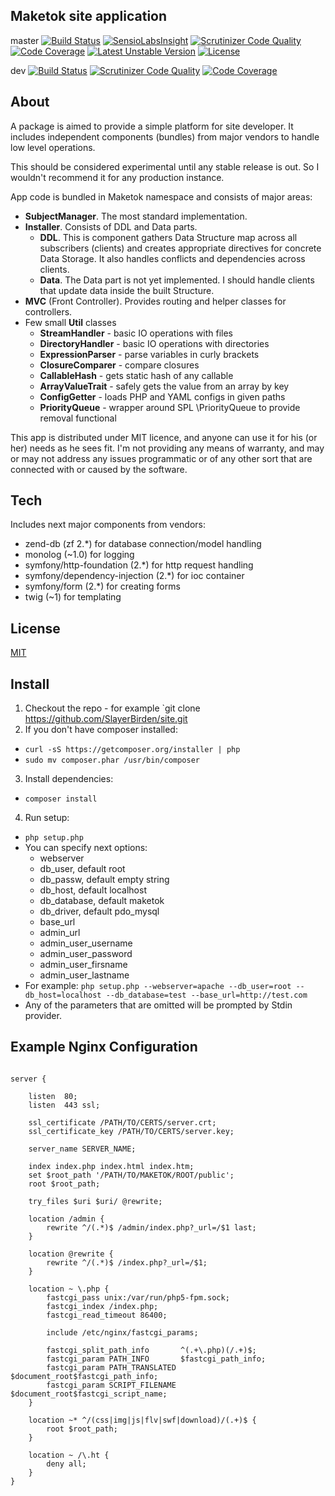 Maketok site application
------------------------

master
[![Build Status](https://travis-ci.org/SlayerBirden/site.svg?branch=master)](https://travis-ci.org/SlayerBirden/site)
[![SensioLabsInsight](https://insight.sensiolabs.com/projects/4edbf1c9-a4ff-4e8f-868f-05a22af434d8/mini.png)](https://insight.sensiolabs.com/projects/4edbf1c9-a4ff-4e8f-868f-05a22af434d8)
[![Scrutinizer Code Quality](https://scrutinizer-ci.com/g/SlayerBirden/site/badges/quality-score.png?b=master)](https://scrutinizer-ci.com/g/SlayerBirden/site/?branch=master)
[![Code Coverage](https://scrutinizer-ci.com/g/SlayerBirden/site/badges/coverage.png?b=master)](https://scrutinizer-ci.com/g/SlayerBirden/site/?branch=master)
[![Latest Unstable Version](https://poser.pugx.org/maketok/site/v/unstable.svg)](https://packagist.org/packages/maketok/site)
[![License](https://poser.pugx.org/maketok/site/license.svg)](https://packagist.org/packages/maketok/site)

dev
[![Build Status](https://travis-ci.org/SlayerBirden/site.svg?branch=dev)](https://travis-ci.org/SlayerBirden/site)
[![Scrutinizer Code Quality](https://scrutinizer-ci.com/g/SlayerBirden/site/badges/quality-score.png?b=dev)](https://scrutinizer-ci.com/g/SlayerBirden/site/?branch=dev)
[![Code Coverage](https://scrutinizer-ci.com/g/SlayerBirden/site/badges/coverage.png?b=dev)](https://scrutinizer-ci.com/g/SlayerBirden/site/?branch=dev)

About
-----

A package is aimed to provide a simple platform for site developer.
It includes independent components (bundles) from major vendors to handle low level operations.

This should be considered experimental until any stable release is out. So I wouldn't recommend it for any production instance.

App code is bundled in Maketok namespace and consists of major areas:
- **SubjectManager**. The most standard implementation.
- **Installer**. Consists of DDL and Data parts.
    - **DDL**. This is component gathers Data Structure map across all subscribers (clients) and creates appropriate directives for concrete Data Storage. It also handles conflicts and dependencies across clients.
    - **Data**. The Data part is not yet implemented. I should handle clients that update data inside the built Structure.
- **MVC** (Front Controller). Provides routing and helper classes for controllers.
- Few small **Util** classes
    - **StreamHandler** - basic IO operations with files
    - **DirectoryHandler** - basic IO operations with directories
    - **ExpressionParser** - parse variables in curly brackets
    - **ClosureComparer** - compare closures
    - **CallableHash** - gets static hash of any callable
    - **ArrayValueTrait** - safely gets the value from an array by key
    - **ConfigGetter** - loads PHP and YAML configs in given paths
    - **PriorityQueue** - wrapper around SPL \PriorityQueue to provide removal functional

This app is distributed under MIT licence, and anyone can use it for his (or her) needs as he sees fit. I'm not providing any means of warranty, and may or may not address any issues programmatic or of any other sort that are connected with or caused by the software.

Tech
----

Includes next major components from vendors:
- zend-db (zf 2.*) for database connection/model handling
- monolog (~1.0) for logging
- symfony/http-foundation (2.*) for http request handling
- symfony/dependency-injection (2.*) for ioc container
- symfony/form (2.*) for creating forms
- twig (~1) for templating


License
-------

[MIT](http://opensource.org/licenses/MIT)


Install
-------

1. Checkout the repo - for example `git clone https://github.com/SlayerBirden/site.git
2. If you don't have composer installed:
  * `curl -sS https://getcomposer.org/installer | php`
  * `sudo mv composer.phar /usr/bin/composer`
3. Install dependencies:
  * `composer install`
4. Run setup:
  * `php setup.php`
  * You can specify next options:
      * webserver
      * db_user, default root
      * db_passw, default empty string
      * db_host, default localhost
      * db_database, default maketok
      * db_driver, default pdo_mysql
      * base_url
      * admin_url
      * admin_user_username
      * admin_user_password
      * admin_user_firsname
      * admin_user_lastname
  * For example: `php setup.php --webserver=apache --db_user=root --db_host=localhost --db_database=test --base_url=http://test.com`
  * Any of the parameters that are omitted will be prompted by Stdin provider.


Example Nginx Configuration
-------

```

server {

    listen	80;
    listen	443 ssl;

    ssl_certificate /PATH/TO/CERTS/server.crt;
    ssl_certificate_key /PATH/TO/CERTS/server.key;

    server_name SERVER_NAME;

    index index.php index.html index.htm;
    set $root_path '/PATH/TO/MAKETOK/ROOT/public';
    root $root_path;

    try_files $uri $uri/ @rewrite;

    location /admin {
        rewrite ^/(.*)$ /admin/index.php?_url=/$1 last;
    }

    location @rewrite {
        rewrite ^/(.*)$ /index.php?_url=/$1;
    }

    location ~ \.php {
        fastcgi_pass unix:/var/run/php5-fpm.sock;
        fastcgi_index /index.php;
        fastcgi_read_timeout 86400;

        include /etc/nginx/fastcgi_params;

        fastcgi_split_path_info       ^(.+\.php)(/.+)$;
        fastcgi_param PATH_INFO       $fastcgi_path_info;
        fastcgi_param PATH_TRANSLATED $document_root$fastcgi_path_info;
        fastcgi_param SCRIPT_FILENAME $document_root$fastcgi_script_name;
    }

    location ~* ^/(css|img|js|flv|swf|download)/(.+)$ {
        root $root_path;
    }

    location ~ /\.ht {
        deny all;
    }
}
```
